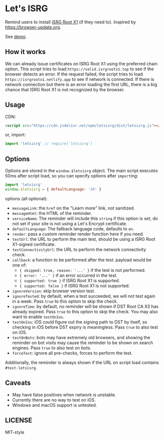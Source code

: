 Let's ISRG
==========

Remind users to install [ISRG Root X1][le] (if they need to). Inspired by <https://browser-update.org>.

See [demo].

## How it works

We can already issue certificates on ISRG Root X1 using the preferred chain option. This script tries to load `https://valid.isrgrootx1.top` to see if the browser detects an error. If the request failed, the script tries to load `https://isrgrootx1.netlify.app` to see if network is connected. If there is network connection but there is an error loading the first URL, there is a big chance that ISRG Root X1 is not recognized by the browser.

## Usage

CDN:
```html
<script src="https://cdn.jsdelivr.net/npm/letsisrg/dist/letsisrg.js"></script>
```
or, import:
```javascript
import 'letsisrg' // require('letsisrg')
```

## Options

Options are stored in the `window.$letsisrg` object. The main script executes 50ms after script load, so you can specify options after `import`ing:

```javascript
import 'letsisrg'
window.$letsisrg = { defaultLanguage: 'zh' }
```

options (all optional):
- `messageLink`: the `href` on the "Learn more" link, not sanitized.
- `messageHtml`: the HTML of the reminder.
- `serviceName`: The reminder will include this `string` if this option is set, do not set if your site is not using a Let's Encrypt certificate.
- `defaultLanguage`: The fallback language code, defaults to `en`.
- `render`: pass a custom reminder render function here if you need.
- `testUrl`: the URL to perform the main test, should be using a ISRG Root X1-signed certificate.
- `testConnectivityUrl`: the URL to perform the network connectivity check.
- `callback`: a function to be performed after the test. payload would be one of:
  - `{ skipped: true, reason: '...' }` if the test is not performed.
  - `{ error: '...' }` if an error occurred in the test.
  - `{ supported: true }` if ISRG Root X1 is supported.
  - `{ supported: false }` if ISRG Root X1 is not supported.
- `ignoreVersion`: skip browser version test.
- `ignoreTested`: by default, when a test succeeded, we will not test again in a week. Pass `true` to this option to skip the check.
- `ignoreTime`: by default, no reminder will be shown if DST Root CA X3 has already expired. Pass `true` to this option to skip the check. You may also want to enable `testOnIos`.
- `testOnIos`: iOS could figure out the signing path to DST by itself, so checking in iOS before DST expiry is meaningless. Pass `true` to also test on iOS.
- `testOnBots`: bots may have extremely old browsers, and showing the reminder on bot visits may cause the reminder to be shown on search engines. Pass `true` to also test on bots.
- `forceTest`: ignore all pre-checks, forces to perform the test.

Additionally, the reminder is always shown if the URL on script load contains `#test-letsisrg`.

## Caveats

- May have false positives when network is unstable.
- Currently there are no way to test on iOS.
- Windows and macOS support is untested.

## LICENSE

MIT-style

[le]: https://letsencrypt.org/2020/11/06/own-two-feet.html
[demo]: https://alan-liang.github.io/letsisrg/demo/
